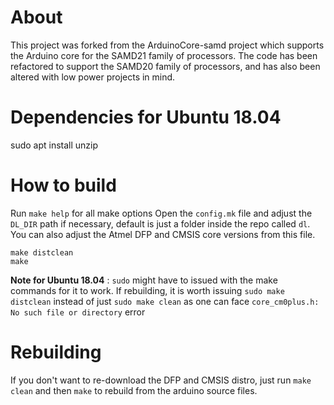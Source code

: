 # About
This project was forked from the ArduinoCore-samd project which supports the Arduino core for the SAMD21 family of processors. The code has been refactored to support the SAMD20 family of processors, and has also been altered with low power projects in mind.

# Dependencies for Ubuntu 18.04
sudo apt install unzip

# How to build
Run `make help` for all make options
Open the `config.mk` file and adjust the `DL_DIR` path if necessary, default is just a folder inside the repo called `dl`. You can also adjust the Atmel DFP and CMSIS core versions from this file.
```
make distclean
make
```

**Note for Ubuntu 18.04** : `sudo` might have to issued with the make commands for it to work. If rebuilding, it is worth issuing `sudo make distclean` instead of just `sudo make clean` as one can face `core_cm0plus.h: No such file or directory` error

# Rebuilding
If you don't want to re-download the DFP and CMSIS distro, just run `make clean` and then `make` to rebuild from the arduino source files.
